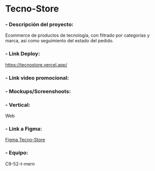 # Tecno-Store

### - Descripción del proyecto:  
Ecommerce de productos de tecnología, con filtrado por categorías y marca, así como seguimiento del estado del pedido.

### - Link Deploy:  
https://tecnostore.vercel.app/
 
### - Link video promocional:
 
### - Mockups/Screenshoots:
 
### - Vertical:
Web
 
### - Link a Figma:  
[Figma Tecno-Store](https://www.figma.com/file/QIbhYCN7AO4JXyCUsRXY7S/Bootcamp---Ecommerce?node-id=177%3A5957&t=g9i0iNpMwtnETwI0-1)

### - Equipo:
C9-52-t-mern
